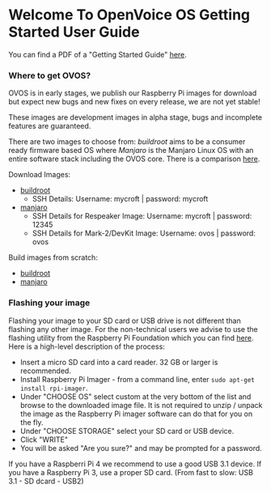 # Welcome To OpenVoice OS Getting Started User Guide

You can find a PDF of a "Getting Started Guide" [here](https://github.com/OpenVoiceOS/ovos_assets/raw/master/printables/device-getting-started-guide.pdf).

### Where to get OVOS?

OVOS is in early stages, we publish our Raspberry Pi images for download but expect new bugs and new fixes on every release, we are not yet stable!

These images are development images in alpha stage, bugs and incomplete features are guaranteed.

There are two images to choose from: *buildroot* aims to be a consumer ready firmware based OS where *Manjaro* is the Manjaro Linux OS with an entire software stack including the OVOS core. There is a comparison [here](https://openvoiceos.github.io/community-docs/comparison/).

Download Images:

- [buildroot](https://drive.google.com/drive/folders/113-zmx6ncoeLNsayseNxoaTlaAk1AfU2)
  - SSH Details: Username: mycroft | password: mycroft
- [manjaro](http://downloads.openvoiceos.com/images/)
  - SSH Details for Respeaker Image: Username: mycroft | password: 12345
  - SSH Details for Mark-2/DevKit Image: Username: ovos | password: ovos

Build images from scratch:

- [buildroot](https://openvoiceos.github.io/community-docs/buildroot/)
- [manjaro](https://openvoiceos.github.io/community-docs/manjaro/)

### Flashing your image

Flashing your image to your SD card or USB drive is not different than flashing any other image. For the non-technical users we advise to use the flashing utility from the Raspberry Pi Foundation which you can find [here](https://www.raspberrypi.com/software/). Here is a high-level description of the process:

 - Insert a micro SD card into a card reader. 32 GB or larger is recommended. 
 - Install Raspberry Pi Imager - from a command line, enter ``sudo apt-get install rpi-imager``.
 - Under "CHOOSE OS" select custom at the very bottom of the list and browse to the downloaded image file. It is not required to unzip / unpack the image as the Raspberry Pi imager software can do that for you on the fly.
 - Under "CHOOSE STORAGE" select your SD card or USB device.
 - Click "WRITE"
 - You will be asked "Are you sure?" and may be prompted for a password.

If you have a Raspberri Pi 4 we recommend to use a good USB 3.1 device. If you have a Raspberry Pi 3, use a proper SD card. (From fast to slow: USB 3.1 - SD dcard - USB2)
